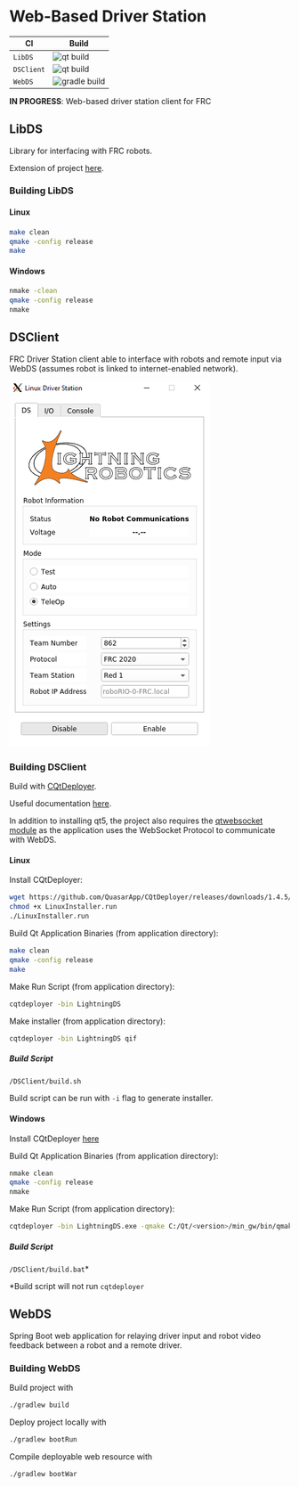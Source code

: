 # Web-Based Driver Station

| CI | Build |
|-|-|
| `LibDS` | ![qt build](https://github.com/frc-862/WebDS/workflows/qt/badge.svg) |
| `DSClient` | ![qt build](https://github.com/frc-862/WebDS/workflows/qt%20build/badge.svg) |
| `WebDS` | ![gradle build](https://github.com/frc-862/WebDS/workflows/gradle%20build/badge.svg) |

**IN PROGRESS**: Web-based driver station client for FRC

## LibDS

Library for interfacing with FRC robots.

Extension of project [here](https://github.com/FRC-Utilities/LibDS).

### Building LibDS

#### Linux

```bash
make clean
qmake -config release
make
```

#### Windows

```bash
nmake -clean
qmake -config release
nmake
```

## DSClient

FRC Driver Station client able to interface with robots and remote input via WebDS (assumes robot is linked to internet-enabled network).

![LightningDS Screenshot](README/ds-client-screenshot-linux.png)

### Building DSClient

Build with [CQtDeployer](https://github.com/QuasarApp/CQtDeployer).

Useful documentation [here](https://github.com/QuasarApp/CQtDeployer/wiki/quickguide).

In addition to installing qt5, the project also requires the [qtwebsocket module](https://github.com/qt/qtwebsockets) as the application uses the WebSocket Protocol to communicate with WebDS.

#### Linux

Install CQtDeployer:

```bash
wget https://github.com/QuasarApp/CQtDeployer/releases/downloads/1.4.5/LinuxInstaller.run
chmod +x LinuxInstaller.run
./LinuxInstaller.run
```

Build Qt Application Binaries (from application directory):

```bash
make clean
qmake -config release
make
```

Make Run Script (from application directory):

```bash
cqtdeployer -bin LightningDS
```

Make installer (from application directory):

```bash
cqtdeployer -bin LightningDS qif
```

##### Build Script

`/DSClient/build.sh`

Build script can be run with `-i` flag to generate installer.

#### Windows

Install CQtDeployer [here](https://github.com/QuasarApp/CQtDeployer/releases/downloads/1.4.5/WindowsInstaller.run)

Build Qt Application Binaries (from application directory):

```bash
nmake clean
qmake -config release
nmake
```

Make Run Script (from application directory):

```bash
cqtdeployer -bin LightningDS.exe -qmake C:/Qt/<version>/min_gw/bin/qmake.exe
```

##### Build Script

`/DSClient/build.bat`*

*Build script will not run `cqtdeployer`

## WebDS

Spring Boot web application for relaying driver input and robot video feedback between a robot and a remote driver.

### Building WebDS

Build project with

```bash
./gradlew build
```

Deploy project locally with

```bash
./gradlew bootRun
```

Compile deployable web resource with

```bash
./gradlew bootWar
```
